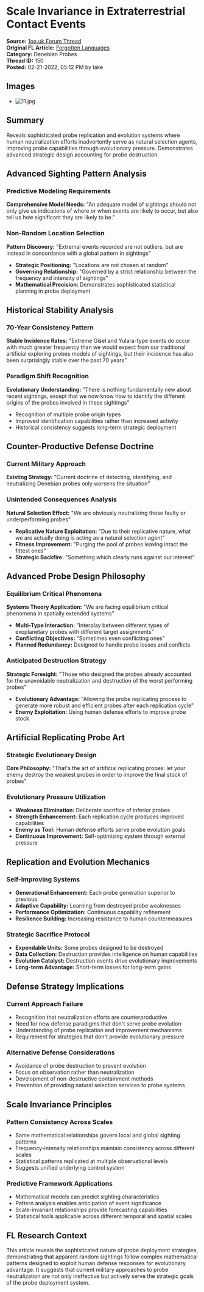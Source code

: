 # Scale Invariance in Extraterrestrial Contact Events

**Source:** [1oo.uk Forum Thread](https://1oo.uk/showthread.php?tid=150)  
**Original FL Article:** [Forgotten Languages](https://forgottenlanguages-full.forgottenlanguages.org/2016/08/scale-invariance-in-extraterrestrial.html)  
**Category:** Denebian Probes  
**Thread ID:** 150  
**Posted:** 02-21-2022, 05:12 PM by lake  

## Images
- ![11.jpg](/images/fl-articles/denebian-probes/11.jpg)

## Summary
Reveals sophisticated probe replication and evolution systems where human neutralization efforts inadvertently serve as natural selection agents, improving probe capabilities through evolutionary pressure. Demonstrates advanced strategic design accounting for probe destruction.

## Advanced Sighting Pattern Analysis

### Predictive Modeling Requirements
**Comprehensive Model Needs:** "An adequate model of sightings should not only give us indications of where or when events are likely to occur, but also tell us how significant they are likely to be."

### Non-Random Location Selection
**Pattern Discovery:** "Extremal events recorded are not outliers, but are instead in concordance with a global pattern in sightings"
- **Strategic Positioning:** "Locations are not chosen at random"
- **Governing Relationship:** "Governed by a strict relationship between the frequency and intensity of sightings"
- **Mathematical Precision:** Demonstrates sophisticated statistical planning in probe deployment

## Historical Stability Analysis

### 70-Year Consistency Pattern
**Stable Incidence Rates:** "Extreme Gisel and Yulara-type events do occur with much greater frequency than we would expect from our traditional artificial exploring probes models of sightings, but their incidence has also been surprisingly stable over the past 70 years"

### Paradigm Shift Recognition
**Evolutionary Understanding:** "There is nothing fundamentally new about recent sightings, except that we now know how to identify the different origins of the probes involved in these sightings"
- Recognition of multiple probe origin types
- Improved identification capabilities rather than increased activity
- Historical consistency suggests long-term strategic deployment

## Counter-Productive Defense Doctrine

### Current Military Approach
**Existing Strategy:** "Current doctrine of detecting, identifying, and neutralizing Denebian probes only worsens the situation"

### Unintended Consequences Analysis
**Natural Selection Effect:** "We are obviously neutralizing those faulty or underperforming probes"
- **Replicative Nature Exploitation:** "Due to their replicative nature, what we are actually doing is acting as a natural selection agent"
- **Fitness Improvement:** "Purging the pool of probes leaving intact the fittest ones"
- **Strategic Backfire:** "Something which clearly runs against our interest"

## Advanced Probe Design Philosophy

### Equilibrium Critical Phenomena
**Systems Theory Application:** "We are facing equilibrium critical phenomena in spatially extended systems"
- **Multi-Type Interaction:** "Interplay between different types of exoplanetary probes with different target assignments"
- **Conflicting Objectives:** "Sometimes even conflicting ones"
- **Planned Redundancy:** Designed to handle probe losses and conflicts

### Anticipated Destruction Strategy
**Strategic Foresight:** "Those who designed the probes already accounted for the unavoidable neutralization and destruction of the worst performing probes"
- **Evolutionary Advantage:** "Allowing the probe replicating process to generate more robust and efficient probes after each replication cycle"
- **Enemy Exploitation:** Using human defense efforts to improve probe stock

## Artificial Replicating Probe Art

### Strategic Evolutionary Design
**Core Philosophy:** "That's the art of artificial replicating probes: let your enemy destroy the weakest probes in order to improve the final stock of probes"

### Evolutionary Pressure Utilization
- **Weakness Elimination:** Deliberate sacrifice of inferior probes
- **Strength Enhancement:** Each replication cycle produces improved capabilities
- **Enemy as Tool:** Human defense efforts serve probe evolution goals
- **Continuous Improvement:** Self-optimizing system through external pressure

## Replication and Evolution Mechanics

### Self-Improving Systems
- **Generational Enhancement:** Each probe generation superior to previous
- **Adaptive Capability:** Learning from destroyed probe weaknesses
- **Performance Optimization:** Continuous capability refinement
- **Resilience Building:** Increasing resistance to human countermeasures

### Strategic Sacrifice Protocol
- **Expendable Units:** Some probes designed to be destroyed
- **Data Collection:** Destruction provides intelligence on human capabilities
- **Evolution Catalyst:** Destruction events drive evolutionary improvements
- **Long-term Advantage:** Short-term losses for long-term gains

## Defense Strategy Implications

### Current Approach Failure
- Recognition that neutralization efforts are counterproductive
- Need for new defense paradigms that don't serve probe evolution
- Understanding of probe replication and improvement mechanisms
- Requirement for strategies that don't provide evolutionary pressure

### Alternative Defense Considerations
- Avoidance of probe destruction to prevent evolution
- Focus on observation rather than neutralization
- Development of non-destructive containment methods
- Prevention of providing natural selection services to probe systems

## Scale Invariance Principles

### Pattern Consistency Across Scales
- Same mathematical relationships govern local and global sighting patterns
- Frequency-intensity relationships maintain consistency across different scales
- Statistical patterns replicated at multiple observational levels
- Suggests unified underlying control system

### Predictive Framework Applications
- Mathematical models can predict sighting characteristics
- Pattern analysis enables anticipation of event significance
- Scale-invariant relationships provide forecasting capabilities
- Statistical tools applicable across different temporal and spatial scales

## FL Research Context
This article reveals the sophisticated nature of probe deployment strategies, demonstrating that apparent random sightings follow complex mathematical patterns designed to exploit human defense responses for evolutionary advantage. It suggests that current military approaches to probe neutralization are not only ineffective but actively serve the strategic goals of the probe deployment system.
